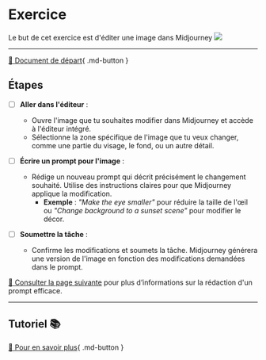 <style>.md-footer{display:none;}</style>
# Exercice
Le but de cet exercice est d'éditer une image dans Midjourney
<img src="../assets/image/04_rosie_pieuvre.png">
***

[📁 Document de départ](../assets/image/04_rosie_pieuvre.png){ .md-button }   <br>


## Étapes

- [ ] **Aller dans l'éditeur** :
   - Ouvre l'image que tu souhaites modifier dans Midjourney et accède à l'éditeur intégré.
   - Sélectionne la zone spécifique de l'image que tu veux changer, comme une partie du visage, le fond, ou un autre détail.

- [ ] **Écrire un prompt pour l'image** :
   - Rédige un nouveau prompt qui décrit précisément le changement souhaité. Utilise des instructions claires pour que Midjourney applique la modification. 
     - **Exemple** : *"Make the eye smaller"* pour réduire la taille de l'œil ou *"Change background to a sunset scene"* pour modifier le décor.

- [ ] **Soumettre la tâche** :
   - Confirme les modifications et soumets la tâche. Midjourney générera une version de l'image en fonction des modifications demandées dans le prompt.

  
[📖 Consulter la page suivante](../ai/prompt.md) pour plus d’informations sur la rédaction d'un prompt efficace.


***

## Tutoriel 📚

[📖 Pour en savoir plus](https://cmontmorency365-my.sharepoint.com/:v:/g/personal/flpilote_cmontmorency_qc_ca/EY9dtF_-ufRCjjN1VH3iur8BQdCxPXhcGceQbxaFUzU7YA?nav=eyJyZWZlcnJhbEluZm8iOnsicmVmZXJyYWxBcHAiOiJPbmVEcml2ZUZvckJ1c2luZXNzIiwicmVmZXJyYWxBcHBQbGF0Zm9ybSI6IldlYiIsInJlZmVycmFsTW9kZSI6InZpZXciLCJyZWZlcnJhbFZpZXciOiJNeUZpbGVzTGlua0NvcHkifX0&e=oorTvU){ .md-button }   <br>



